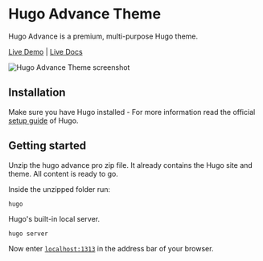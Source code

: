 # Hugo Advance Theme

Hugo Advance is a premium, multi-purpose Hugo theme.

[Live Demo](https://hugo-advance.netlify.app/) | [Live Docs](https://www.zerostatic.io/docs/hugo-advance/v1.3/install-theme/)

![Hugo Advance Theme screenshot](https://www.zerostatic.io/theme/hugo-advance/hugo-advance-screenshot.png)

## Installation

Make sure you have Hugo installed - For more information read the official [setup guide](//gohugo.io/overview/installing/) of Hugo.

## Getting started

Unzip the hugo advance pro zip file. It already contains the Hugo site and theme. All content is ready to go.

Inside the unzipped folder run:

```
hugo
```

Hugo's built-in local server.

```
hugo server
```

Now enter [`localhost:1313`](http://localhost:1313) in the address bar of your browser.

